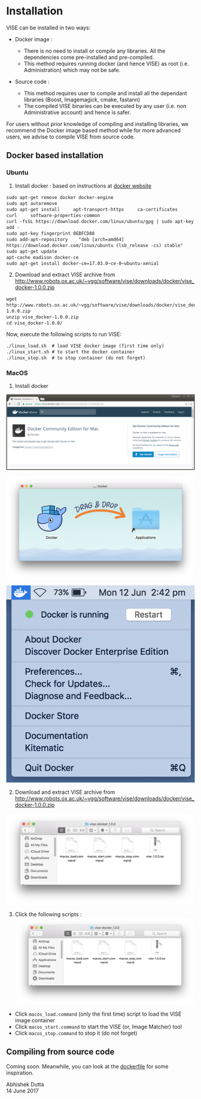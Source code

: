 # Installation
VISE can be installed in two ways:
 * Docker image :
   * There is no need to install or compile any libraries. All the dependencies come pre-installed and pre-compiled.
   * This method requires running docker (and hence VISE) as root (i.e. Administration) which may not be safe.

 * Source code :
   * This method requires user to compile and install all the dependant libraries (Boost, Imagemagick, cmake, fastann)
   * The compiled VISE binaries can be executed by any user (i.e. non Administrative account) and hence is safer.

For users without prior knowledge of compiling and installing libraries, we recommend the Docker image based method while 
for more advanced users, we advise to compile VISE from source code.

## Docker based installation
### Ubuntu
 1. Install docker : based on instructions at [docker website](https://docs.docker.com/engine/installation/linux/ubuntu/#install-using-the-repository)
```
sudo apt-get remove docker docker-engine
sudo apt autoremove
sudo apt-get install     apt-transport-https     ca-certificates     curl     software-properties-common
curl -fsSL https://download.docker.com/linux/ubuntu/gpg | sudo apt-key add -
sudo apt-key fingerprint 0EBFCD88
sudo add-apt-repository    "deb [arch=amd64] https://download.docker.com/linux/ubuntu (lsb_release -cs) stable"
sudo apt-get update
apt-cache madison docker-ce
sudo apt-get install docker-ce=17.03.0~ce-0~ubuntu-xenial
```

 2. Download and extract VISE archive from http://www.robots.ox.ac.uk/~vgg/software/vise/downloads/docker/vise_docker-1.0.0.zip
```
wget http://www.robots.ox.ac.uk/~vgg/software/vise/downloads/docker/vise_docker-1.0.0.zip
unzip vise_docker-1.0.0.zip
cd vise_docker-1.0.0/
```
Now, execute the following scripts to run VISE:
```
./linux_load.sh  # load VISE docker image (first time only)
./linux_start.sh # to start the docker container
./linux_stop.sh  # to stop container (do not forget)
```

### MacOS
 1. Install docker

![Docker Website: to download docker for MacOS](docs/help/docker/img/docker_website_mac_download.png)

![To install, drag and drop docker file to Applications](docs/help/docker/img/docker_drop_to_applications.png)

![To install, drag and drop docker file to Applications](docs/help/docker/img/docker_taskbar_status.png)

 2. Download and extract VISE archive from http://www.robots.ox.ac.uk/~vgg/software/vise/downloads/docker/vise_docker-1.0.0.zip
 
![Download and extract the VISE archive: vise_docker-1.0.0.zip](docs/help/docker/img/extracted_vise_archive.png)

 3. Click the following scripts :
![Download and extract the VISE archive: vise_docker-1.0.0.zip](docs/help/docker/img/extracted_vise_archive.png)
   * Click `macos_load.command` (only the first time) script to load the VISE image container
   * Click `macos_start.command` to start the VISE (or, Image Matcher) tool
   * Click `macos_stop.command` to stop it (do not forget)

## Compiling from source code
Coming soon. Meanwhile, you can look at the [dockerfile](https://gitlab.com/vgg/vise/blob/master/dist/docker/Dockerfile) for some inspiration.


Abhishek Dutta  
14 June 2017
